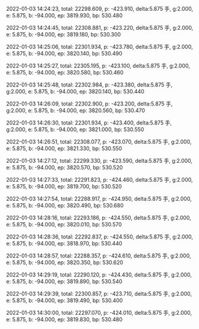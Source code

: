 2022-01-03 14:24:23, total: 22298.609, p: -423.910, delta:5.875 手, g:2.000, e: 5.875, b: -94.000, ep: 3819.930, bp: 530.480

2022-01-03 14:24:45, total: 22308.881, p: -423.220, delta:5.875 手, g:2.000, e: 5.875, b: -94.000, ep: 3819.180, bp: 530.300

2022-01-03 14:25:06, total: 22301.934, p: -423.780, delta:5.875 手, g:2.000, e: 5.875, b: -94.000, ep: 3820.140, bp: 530.490

2022-01-03 14:25:27, total: 22305.195, p: -423.100, delta:5.875 手, g:2.000, e: 5.875, b: -94.000, ep: 3820.580, bp: 530.460

2022-01-03 14:25:48, total: 22302.984, p: -423.380, delta:5.875 手, g:2.000, e: 5.875, b: -94.000, ep: 3820.140, bp: 530.440

2022-01-03 14:26:09, total: 22302.900, p: -423.200, delta:5.875 手, g:2.000, e: 5.875, b: -94.000, ep: 3820.560, bp: 530.470

2022-01-03 14:26:30, total: 22301.934, p: -423.400, delta:5.875 手, g:2.000, e: 5.875, b: -94.000, ep: 3821.000, bp: 530.550

2022-01-03 14:26:51, total: 22308.077, p: -423.070, delta:5.875 手, g:2.000, e: 5.875, b: -94.000, ep: 3821.330, bp: 530.550

2022-01-03 14:27:12, total: 22299.330, p: -423.590, delta:5.875 手, g:2.000, e: 5.875, b: -94.000, ep: 3820.570, bp: 530.520

2022-01-03 14:27:33, total: 22291.823, p: -424.460, delta:5.875 手, g:2.000, e: 5.875, b: -94.000, ep: 3819.700, bp: 530.520

2022-01-03 14:27:54, total: 22288.917, p: -424.950, delta:5.875 手, g:2.000, e: 5.875, b: -94.000, ep: 3820.490, bp: 530.680

2022-01-03 14:28:16, total: 22293.186, p: -424.550, delta:5.875 手, g:2.000, e: 5.875, b: -94.000, ep: 3820.010, bp: 530.570

2022-01-03 14:28:36, total: 22292.837, p: -424.550, delta:5.875 手, g:2.000, e: 5.875, b: -94.000, ep: 3818.970, bp: 530.440

2022-01-03 14:28:57, total: 22288.357, p: -424.610, delta:5.875 手, g:2.000, e: 5.875, b: -94.000, ep: 3820.350, bp: 530.620

2022-01-03 14:29:19, total: 22290.120, p: -424.430, delta:5.875 手, g:2.000, e: 5.875, b: -94.000, ep: 3819.890, bp: 530.540

2022-01-03 14:29:39, total: 22300.857, p: -423.710, delta:5.875 手, g:2.000, e: 5.875, b: -94.000, ep: 3819.490, bp: 530.400

2022-01-03 14:30:00, total: 22297.070, p: -424.010, delta:5.875 手, g:2.000, e: 5.875, b: -94.000, ep: 3819.830, bp: 530.480